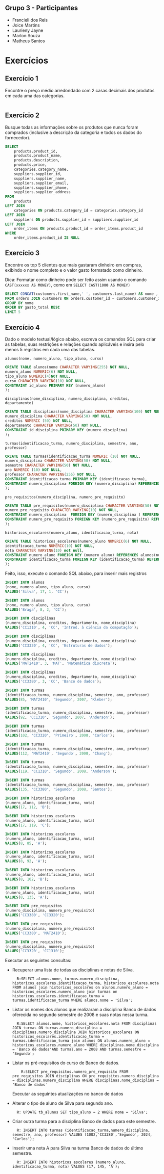 ## Grupo 3 - Participantes
 - Francieli dos Reis 
 - Joice Martins 
 - Laurieny Jayne 
 - Marlon Souza
 - Matheus Santos

 # Exercícios

## Exercício 1
Encontre o preço médio arredondado com 2 casas decimais dos produtos em cada uma das categorias.
```sql


```
## Exercício 2
Busque todas as informações sobre os produtos que nunca foram comprados (inclusive a descrição da categoria e todos os dados do fornecedor).
```sql
SELECT 
    products.product_id,
   	products.product_name,
    products.description,
    products.price,
    categories.category_name,
    suppliers.supplier_id,
    suppliers.supplier_name,
    suppliers.supplier_email,
    suppliers.supplier_phone,
    suppliers.supplier_address
FROM
    products
LEFT JOIN
    categories ON products.category_id = categories.category_id
LEFT JOIN
    suppliers ON products.supplier_id = suppliers.supplier_id
LEFT JOIN
    order_items ON products.product_id = order_items.product_id
WHERE
    order_items.product_id IS NULL


```
## Exercício 3
Encontre os top 5 clientes que mais gastaram dinheiro em compras, exibindo o nome completo e o valor gasto formatado como dinheiro. 

Dica: Formatar como dinheiro pode ser feito assim usando o comando `CAST(xxxxxx AS MONEY)`, como em `SELECT CAST(1000 AS MONEY)`
```sql
SELECT CONCAT(customers.first_name,' ', customers.last_name) AS nome , CAST(SUM(orders.total_amount) AS MONEY)  AS gasto_total
FROM orders JOIN customers ON orders.customer_id = customers.customer_id  
GROUP BY nome
ORDER BY gasto_total DESC 
LIMIT 5 
```



## Exercício 4

Dado o modelo textual/lógico abaixo, escreva os comandos SQL para criar as tabelas, suas restrições e relações quando aplicáveis e insira pelo menos 5 registros em cada uma das tabelas.

    alunos(nome, numero_aluno, tipo_aluno, curso)

```sql
CREATE TABLE alunos(nome CHARACTER VARYING(255) NOT NULL,
numero_aluno NUMERIC(6) NOT NULL,
tipo_aluno NUMERIC(4)NOT NULL,
curso CHARACTER VARYING(10) NOT NULL,
CONSTRAINT id_aluno PRIMARY KEY (numero_aluno)
);
```

    disciplinas(nome_disciplina, numero_disciplina, creditos, departamento)

```sql
CREATE TABLE disciplinas(nome_disciplina CHARACTER VARYING(100) NOT NULL,
numero_disciplina CHARACTER VARYING(50) NOT NULL,
creditos NUMERIC (50) NOT NULL,
departamento CHARACTER VARYING(50) NOT NULL,
CONSTRAINT id_disciplina PRIMARY KEY (numero_disciplina)
);
```

    turmas(identificacao_turma, numero_disciplina, semestre, ano, professor)

```sql
CREATE TABLE turmas(identificacao_turma NUMERIC (10) NOT NULL,
numero_disciplina CHARACTER VARYING(50) NOT NULL,
semestre CHARACTER VARYING(50) NOT NULL,
ano NUMERIC (10) NOT NULL,
professor CHARACTER VARYING(255) NOT NULL,
CONSTRAINT identificacao_turma PRIMARY KEY (identificacao_turma),
CONSTRAINT numero_disciplina FOREIGN KEY (numero_disciplina) REFERENCES disciplinas(numero_disciplina)
);
```

    pre_requisitos(numero_disciplina, numero_pre_requisito)

```sql
CREATE TABLE pre_requisitos(numero_disciplina CHARACTER VARYING(50) NOT NULL,
numero_pre_requisito CHARACTER VARYING(10) NOT NULL,
CONSTRAINT numero_disciplina  FOREIGN KEY (numero_disciplina ) REFERENCES disciplinas(numero_disciplina ),
CONSTRAINT numero_pre_requisito FOREIGN KEY (numero_pre_requisito) REFERENCES disciplinas(numero_disciplina)
);

```

    historicos_escolares(numero_aluno, identificacao_turma, nota)

```sql
CREATE TABLE historicos_escolares(numero_aluno NUMERIC(6) NOT NULL,
identificacao_turma NUMERIC(10) NOT NULL,
nota CHARACTER VARYING(10) not null,
CONSTRAINT numero_aluno FOREIGN KEY (numero_aluno) REFERENCES alunos(numero_aluno),
CONSTRAINT identificacao_turma FOREIGN KEY (identificacao_turma) REFERENCES turmas(identificacao_turma)
);
```

Feito, isso, execute o comando SQL abaixo, para inserir mais registros

```sql
INSERT INTO alunos
(nome, numero_aluno, tipo_aluno, curso)
VALUES('Silva', 17, 1, 'CC');

INSERT INTO alunos
(nome, numero_aluno, tipo_aluno, curso)
VALUES('Braga', 8, 2, 'CC');

INSERT INTO disciplinas
(numero_disciplina, creditos, departamento, nome_disciplina)
VALUES('CC1310', 4, 'CC', 'Introd. à ciência da computação');

INSERT INTO disciplinas
(numero_disciplina, creditos, departamento, nome_disciplina)
VALUES('CC3320', 4, 'CC', 'Estruturas de dados');

INSERT INTO disciplinas
(numero_disciplina, creditos, departamento, nome_disciplina)
VALUES('MAT2410', 3, 'MAT', 'Matemática discreta');

INSERT INTO disciplinas
(numero_disciplina, creditos, departamento, nome_disciplina)
VALUES('CC3380', 3, 'CC', 'Banco de dados');

INSERT INTO turmas
(identificacao_turma, numero_disciplina, semestre, ano, professor)
VALUES(85, 'MAT2410', 'Segundo', 2007, 'Kleber');

INSERT INTO turmas
(identificacao_turma, numero_disciplina, semestre, ano, professor)
VALUES(92, 'CC1310', 'Segundo', 2007, 'Anderson');

INSERT INTO turmas
(identificacao_turma, numero_disciplina, semestre, ano, professor)
VALUES(102, 'CC3320', 'Primeiro', 2008, 'Carlos');

INSERT INTO turmas
(identificacao_turma, numero_disciplina, semestre, ano, professor)
VALUES(112, 'MAT2410', 'Segundo', 2008, 'Chang');

INSERT INTO turmas
(identificacao_turma, numero_disciplina, semestre, ano, professor)
VALUES(119, 'CC1310', 'Segundo', 2008, 'Anderson');

INSERT INTO turmas
(identificacao_turma, numero_disciplina, semestre, ano, professor)
VALUES(135, 'CC3380', 'Segundo', 2008, 'Santos');

INSERT INTO historicos_escolares
(numero_aluno, identificacao_turma, nota)
VALUES(17, 112, 'B');

INSERT INTO historicos_escolares
(numero_aluno, identificacao_turma, nota)
VALUES(17, 119, 'C');

INSERT INTO historicos_escolares
(numero_aluno, identificacao_turma, nota)
VALUES(8, 85, 'A');

INSERT INTO historicos_escolares
(numero_aluno, identificacao_turma, nota)
VALUES(8, 92, 'A');

INSERT INTO historicos_escolares
(numero_aluno, identificacao_turma, nota)
VALUES(8, 102, 'B');

INSERT INTO historicos_escolares
(numero_aluno, identificacao_turma, nota)
VALUES(8, 135, 'A');

INSERT INTO pre_requisitos
(numero_disciplina, numero_pre_requisito)
VALUES('CC3380', 'CC3320');

INSERT INTO pre_requisitos
(numero_disciplina, numero_pre_requisito)
VALUES('CC3380', 'MAT2410');

INSERT INTO pre_requisitos
(numero_disciplina, numero_pre_requisito)
VALUES('CC3320', 'CC1310');
```

Executar as seguintes consultas:

- Recuperar uma lista de todas as disciplinas e notas de Silva.

        R:SELECT alunos.nome, turmas.numero_disciplina, historicos_escolares.identificacao_turma, historicos_escolares.nota FROM alunos join historicos_escolares on alunos.numero_aluno = historicos_escolares.numero_aluno join turmas on historicos_escolares.identificacao_turma = turmas.identificacao_turma WHERE alunos.nome = 'Silva';

- Listar os nomes dos alunos que realizaram a disciplina Banco de dados oferecida no segundo semestre de 2008 e suas notas nessa turma.

        R:SELECT alunos.nome, historicos_escolares.nota FROM disciplinas JOIN turmas ON turmas.numero_disciplina = disciplinas.numero_disciplina JOIN historicos_escolares ON historicos_escolares.identificacao_turma = turmas.identificacao_turma join alunos ON alunos.numero_aluno = historicos_escolares.numero_aluno WHERE disciplinas.nome_disciplina = 'Banco de dados'AND turmas.ano = 2008 AND turmas.semestre = 'Segundo';

- Listar os pré-requisitos do curso de Banco de dados.

          R:SELECT pre_requisitos.numero_pre_requisito FROM pre_requisitos JOIN disciplinas ON pre_requisitos.numero_disciplina = disciplinas.numero_disciplina WHERE disciplinas.nome_disciplina = 'Banco de dados'

  Executar as seguintes atualizações no banco de dados

- Alterar o tipo de aluno de Silva para segundo ano.

        R: UPDATE tb_alunos SET tipo_aluno = 2 WHERE nome = 'Silva';

- Criar outra turma para a disciplina Banco de dados para este semestre.

        R: INSERT INTO turmas (identificacao_turma,numero_disciplina, semestre, ano, professor) VALUES (1002,'CC3380','Segundo', 2024, 'Carlos');

- Inserir uma nota A para Silva na turma Banco de dados do último semestre.

        R: INSERT INTO historicos_escolares (numero_aluno, identificacao_turma, nota) VALUES (17, 145, 'A');

&nbsp;
